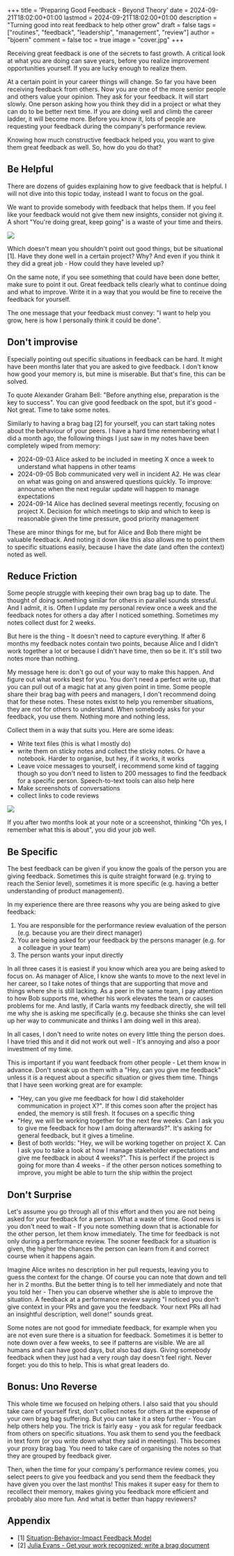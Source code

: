 +++
title = 'Preparing Good Feedback - Beyond Theory'
date = 2024-09-21T18:02:00+01:00
lastmod = 2024-09-21T18:02:00+01:00
description = "Turning good into reat feedback to help other grow"
draft = false
tags = ["routines", "feedback", "leadership", "management", "review"]
author = "bjoern"
comment = false
toc = true
image = "cover.jpg"
+++

Receiving great feedback is one of the secrets to fast growth.
A critical look at what you are doing can save years, before you realize improvement opportunities yourself.
If you are lucky enough to realize them.

At a certain point in your career things will change.
So far you have been receiving feedback from others. 
Now you are one of the more senior people and others value your opinion.
They ask for your feedback.
It will start slowly. 
One person asking how you think they did in a project or what they can do to be better next time.
If you are doing well and climb the career ladder, it will become more.
Before you know it, lots of people are requesting your feedback during the company's performance review.

Knowing how much constructive feedback helped you, you want to give them great feedback as well.
So, how do you do that?

## Be Helpful

There are dozens of guides explaining how to give feedback that is helpful.
I will not dive into this topic today, instead I want to focus on the goal.

We want to provide somebody with feedback that helps them.
If you feel like your feedback would not give them new insights, consider not giving it.
A short "You're doing great, keep going" is a waste of your time and theirs.

![](feedback_meme.jpg)

Which doesn't mean you shouldn't point out good things, but be situational [1].
Have they done well in a certain project? Why?
And even if you think it they did a great job - How could they have leveled up?

On the same note, if you see something that could have been done better, make sure to point it out.
Great feedback tells clearly what to continue doing and what to improve.
Write it in a way that you would be fine to receive the feedback for yourself.

The one message that your feedback must convey: "I want to help you grow, here is how I personally think it could be done".

## Don't improvise

Especially pointing out specific situations in feedback can be hard.
It might have been months later that you are asked to give feedback.
I don't know how good your memory is, but mine is miserable.
But that's fine, this can be solved.

To quote Alexander Graham Bell: "Before anything else, preparation is the key to success".
You can give good feedback on the spot, but it's good - Not great.
Time to take some notes.

Similarly to having a brag bag [2] for yourself, you can start taking notes about the behaviour of your peers.
I have a hard time remembering what I did a month ago, the following things I just saw in my notes have been completely wiped from memory:
- 2024-09-03 Alice asked to be included in meeting X once a week to understand what happens in other teams
- 2024-09-05 Bob communicated very well in incident A2. He was clear on what was going on and answered questions quickly. To improve: announce when the next regular update will happen to manage expectations
- 2024-09-14 Alice has declined several meetings recently, focusing on project X. Decision for which meetings to skip and which to keep is reasonable given the time pressure, good priority management

These are minor things for me, but for Alice and Bob there might be valuable feedback.
And noting it down like this also allows me to point them to specific situations easily, because I have the date (and often the context) noted as well.

## Reduce Friction

Some people struggle with keeping their own brag bag up to date.
The thought of doing something similar for others in parallel sounds stressful.
And I admit, it is.
Often I update my personal review once a week and the feedback notes for others a day after I noticed something.
Sometimes my notes collect dust for 2 weeks.

But here is the thing - It doesn't need to capture everything.
If after 6 months my feedback notes contain two points, because Alice and I didn't work together a lot or because I didn't have time, then so be it.
It's still two notes more than nothing.

My message here is: don't go out of your way to make this happen.
And figure out what works best for you.
You don't need a perfect write up, that you can pull out of a magic hat at any given point in time.
Some people share their brag bag with peers and managers, I don't recommend doing that for these notes.
These notes exist to help you remember situations, they are not for others to understand.
When somebody asks for your feedback, you use them.
Nothing more and nothing less.

Collect them in a way that suits you.
Here are some ideas:
- Write text files (this is what I mostly do)
- write them on sticky notes and collect the sticky notes. Or have a notebook. Harder to organise, but hey, if it works, it works
- Leave voice messages to yourself, i recommend some kind of tagging though so you don't need to listen to 200 messages to find the feedback for a specific person. Speech-to-text tools can also help here
- Make screenshots of conversations
- collect links to code reviews

![](feedback_folder_structure.jpg)

If you after two months look at your note or a screenshot, thinking "Oh yes, I remember what this is about", you did your job well.

## Be Specific

The best feedback can be given if you know the goals of the person you are giving feedback.
Sometimes this is quite straight forward (e.g. trying to reach the Senior level), sometimes it is more specific (e.g. having a better understanding of product management).

In my experience there are three reasons why you are being asked to give feedback:
1. You are responsible for the performance review evaluation of the person (e.g. because you are their direct manager)
2. You are being asked for your feedback by the persons manager (e.g. for a colleague in your team)
3. The person wants your input directly

In all three cases it is easiest if you know which area you are being asked to focus on.
As manager of Alice, I know she wants to move to the next level in her career, so I take notes of things that are supporting that move and things where she is still lacking.
As a peer in the same team, I pay attention to how Bob supports me, whether his work elevates the team or causes problems for me.
And lastly, if Carla wants my feedback directly, she will tell me why she is asking me specifically (e.g. because she thinks she can level up her way to communicate and thinks I am doing well in this area).

In all cases, I don't need to write notes on every little thing the person does.
I have tried this and it did not work out well - It's annoying and also a poor investment of my time.

This is important if you want feedback from other people - Let them know in advance.
Don't sneak up on them with a "Hey, can you give me feedback" unless it is a request about a specific situation or gives them time.
Things that I have seen working great are for example:
- "Hey, can you give me feedback for how I did stakeholder communication in project X?". If this comes soon after the project has ended, the memory is still fresh. It focuses on a specific thing
- "Hey, we will be working together for the next few weeks. Can I ask you to give me feedback for how I am doing afterwards?". It's asking for general feedback, but it gives a timeline.
- Best of both worlds: "Hey, we will be working together on project X. Can I ask you to take a look at how I manage stakeholder expectations and give me feedback in about 4 weeks?". This is perfect if the project is going for more than 4 weeks - if the other person notices something to improve, you might be able to turn the ship within the project

## Don't Surprise

Let's assume you go through all of this effort and then you are not being asked for your feedback for a person.
What a waste of time.
Good news is you don't need to wait - If you note something down that is actionable for the other person, let them know immediately.
The time for feedback is not only during a performance review.
The sooner feedback for a situation is given, the higher the chances the person can learn from it and correct course when it happens again.

Imagine Alice writes no description in her pull requests, leaving you to guess the context for the change.
Of course you can note that down and tell her in 2 months.
But the better thing is to tell her immediately and note that you told her - Then you can observe whether she is able to improve the situation.
A feedback at a performance review saying "I noticed you don't give context in your PRs and gave you the feedback. Your next PRs all had an insightful description, well done!" sounds great.

Some notes are not good for immediate feedback, for example when you are not even sure there is a situation for feedback.
Sometimes it is better to note down over a few weeks, to see if patterns are visible.
We are all humans and can have good days, but also bad days.
Giving somebody feedback when they just had a very rough day doesn't feel right.
Never forget: you do this to help.
This is what great leaders do.

## Bonus: Uno Reverse

This whole time we focused on helping others.
I also said that you should take care of yourself first, don't collect notes for others at the expense of your own brag bag suffering.
But you can take it a step further - You can help others help you.
The trick is fairly easy - you ask for regular feedback from others on specific situations.
You ask them to send you the feedback in text form (or you write down what they said in meetings).
This becomes your proxy brag bag.
You need to take care of organising the notes so that they are grouped by feedback giver.

Then, when the time for your company's performance review comes, you select peers to give you feedback and you send them the feedback they have given you over the last months!
This makes it super easy for them to recollect their memory, makes giving you feedback more efficient and probably also more fun.
And what is better than happy reviewers?

## Appendix

- [1] [Situation-Behavior-Impact Feedback Model](https://www.uab.edu/humanresources/home/images/LearnDev/PerformanceMgmt/_Tools.Learning.STAFF/Feedback_Model_SBI.pdf)
- [2] [Julia Evans - Get your work recognized: write a brag document](https://jvns.ca/blog/brag-documents/)
